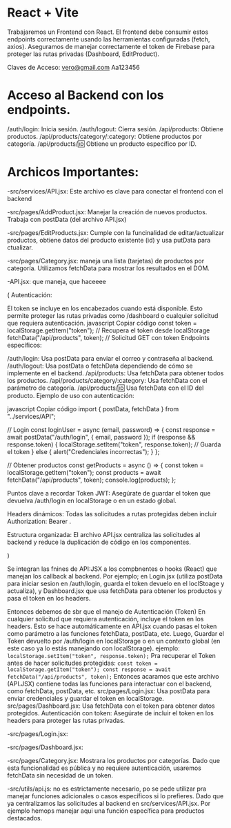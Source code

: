 # React + Vite
Trabajaremos un Frontend con React. El frontend debe consumir estos endpoints correctamente usando las herramientas configuradas (fetch, axios). Aseguramos de manejar correctamente el token de Firebase para proteger las rutas privadas (Dashboard, EditProduct). 

Claves de Acceso: vero@gmail.com  Aa123456

# Acceso al Backend con los endpoints.
/auth/login: Inicia sesión.
/auth/logout: Cierra sesión.
/api/products: Obtiene productos.
/api/products/category/:category: Obtiene productos por categoría.
/api/products/:id: Obtiene un producto específico por ID.

# Archicos Importantes:
-src/services/API.jsx: Este archivo es clave para conectar el frontend con el backend

-src/pages/AddProduct.jsx: Manejar la creación de nuevos productos. Trabaja con postData (del archivo API.jsx)

-src/pages/EditProducts.jsx: Cumple con la funcinalidad de editar/actualizar productos, obtiene datos del producto existente (id) y usa putData para ctualizar.

-src/pages/Category.jsx: maneja una lista (tarjetas) de productos por categoría. Utilizamos fetchData para mostrar los resultados en el DOM.

-API.jsx: que maneja, que haceeee

(  Autenticación:

El token se incluye en los encabezados cuando está disponible. Esto permite proteger las rutas privadas como /dashboard o cualquier solicitud que requiera autenticación.
javascript
Copiar código
const token = localStorage.getItem("token"); // Recupera el token desde localStorage
fetchData("/api/products", token); // Solicitud GET con token
Endpoints específicos:

/auth/login: Usa postData para enviar el correo y contraseña al backend.
/auth/logout: Usa postData o fetchData dependiendo de cómo se implemente en el backend.
/api/products: Usa fetchData para obtener todos los productos.
/api/products/category/:category: Usa fetchData con el parámetro de categoría.
/api/products/:id: Usa fetchData con el ID del producto.
Ejemplo de uso con autenticación:

javascript
Copiar código
import { postData, fetchData } from "../services/API";

// Login
const loginUser = async (email, password) => {
  const response = await postData("/auth/login", { email, password });
  if (response && response.token) {
    localStorage.setItem("token", response.token); // Guarda el token
  } else {
    alert("Credenciales incorrectas");
  }
};

// Obtener productos
const getProducts = async () => {
  const token = localStorage.getItem("token");
  const products = await fetchData("/api/products", token);
  console.log(products);
};

Puntos clave a recordar
Token JWT: Asegúrate de guardar el token que devuelva /auth/login en localStorage o en un estado global.

Headers dinámicos: Todas las solicitudes a rutas protegidas deben incluir Authorization: Bearer <token>.

Estructura organizada: El archivo API.jsx centraliza las solicitudes al backend y reduce la duplicación de código en los componentes.


  )

Se integran las fnines de  API:JSX a los compbnentes o hooks (React) que manejan los callback al backend. Por ejemplo; en Login.jsx (utiliza postData para iniciar sesion en /auth/login, guarda el token devuelo en el loclStoage y actualiza), y  Dashboard.jsx que usa fetchData para obtener los productos y pasa el token en los headers.

Entonces debemos de sbr que el manejo de Autenticación (Token)
En cualquier solicitud que requiera autenticación, incluye el token en los headers. Esto se hace automáticamente en API.jsx cuando pasas el token como parámetro a las funciones fetchData, postData, etc. Luego, Guardar el Token devuelto por /auth/login en localStorage o en un contexto global (en este caso ya lo estás manejando con localStorage).
ejemplo: 
`
localStorage.setItem("token", response.token);
`
Pra recuperar el Token antes de hacer solicitudes protegidas:
`
const token = localStorage.getItem("token");
const response = await fetchData("/api/products", token);
`
Entonces acaramos que este archivo (API.JSX) contiene todas las funciones para interactuar con el backend, como fetchData, postData, etc.
src/pages/Login.jsx: Usa postData para enviar credenciales y guardar el token en localStorage.
src/pages/Dashboard.jsx: Usa fetchData con el token para obtener datos protegidos.
Autenticación con token: Asegúrate de incluir el token en los headers para proteger las rutas privadas.

-src/pages/Login.jsx:


-src/pages/Dashboard.jsx:

-src/pages/Category.jsx: Mostrara los productos por categorías. Dado que esta funcionalidad es pública y no requiere autenticación, usaremos fetchData sin necesidad de un token.

-src/utils/api.js: no es estrictamente necesario, po se pede utilizar pra manejar funciones adicionales o casos específicos si lo prefieres.
Dado que ya centralizamos las solicitudes al backend en src/services/API.jsx. Por ejemplo hemops manejar aqui una función específica para productos destacados.

